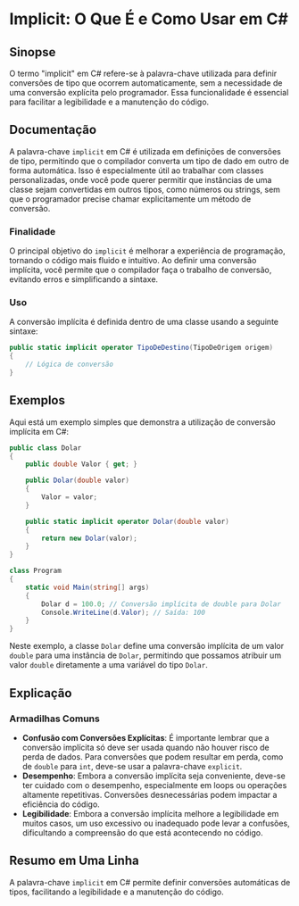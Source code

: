 <!--
Meta Description: # Implicit: O Que É e Como Usar em C# ## Sinopse O termo "implicit" em C# refere-se à palavra-chave utilizada para definir conversões de tipo que ocor...
Meta Keywords: conversão, que, dolar, valor, uma
-->

# Implicit: O Que É e Como Usar em C# 

## Sinopse
O termo "implicit" em C# refere-se à palavra-chave utilizada para definir conversões de tipo que ocorrem automaticamente, sem a necessidade de uma conversão explícita pelo programador. Essa funcionalidade é essencial para facilitar a legibilidade e a manutenção do código.

## Documentação
A palavra-chave `implicit` em C# é utilizada em definições de conversões de tipo, permitindo que o compilador converta um tipo de dado em outro de forma automática. Isso é especialmente útil ao trabalhar com classes personalizadas, onde você pode querer permitir que instâncias de uma classe sejam convertidas em outros tipos, como números ou strings, sem que o programador precise chamar explicitamente um método de conversão.

### Finalidade
O principal objetivo do `implicit` é melhorar a experiência de programação, tornando o código mais fluido e intuitivo. Ao definir uma conversão implícita, você permite que o compilador faça o trabalho de conversão, evitando erros e simplificando a sintaxe.

### Uso
A conversão implícita é definida dentro de uma classe usando a seguinte sintaxe:

```csharp
public static implicit operator TipoDeDestino(TipoDeOrigem origem)
{
    // Lógica de conversão
}
```

## Exemplos
Aqui está um exemplo simples que demonstra a utilização de conversão implícita em C#:

```csharp
public class Dolar
{
    public double Valor { get; }

    public Dolar(double valor)
    {
        Valor = valor;
    }

    public static implicit operator Dolar(double valor)
    {
        return new Dolar(valor);
    }
}

class Program
{
    static void Main(string[] args)
    {
        Dolar d = 100.0; // Conversão implícita de double para Dolar
        Console.WriteLine(d.Valor); // Saída: 100
    }
}
```

Neste exemplo, a classe `Dolar` define uma conversão implícita de um valor `double` para uma instância de `Dolar`, permitindo que possamos atribuir um valor `double` diretamente a uma variável do tipo `Dolar`.

## Explicação
### Armadilhas Comuns
- **Confusão com Conversões Explícitas**: É importante lembrar que a conversão implícita só deve ser usada quando não houver risco de perda de dados. Para conversões que podem resultar em perda, como de `double` para `int`, deve-se usar a palavra-chave `explicit`.
- **Desempenho**: Embora a conversão implícita seja conveniente, deve-se ter cuidado com o desempenho, especialmente em loops ou operações altamente repetitivas. Conversões desnecessárias podem impactar a eficiência do código.
- **Legibilidade**: Embora a conversão implícita melhore a legibilidade em muitos casos, um uso excessivo ou inadequado pode levar a confusões, dificultando a compreensão do que está acontecendo no código.

## Resumo em Uma Linha
A palavra-chave `implicit` em C# permite definir conversões automáticas de tipos, facilitando a legibilidade e a manutenção do código.